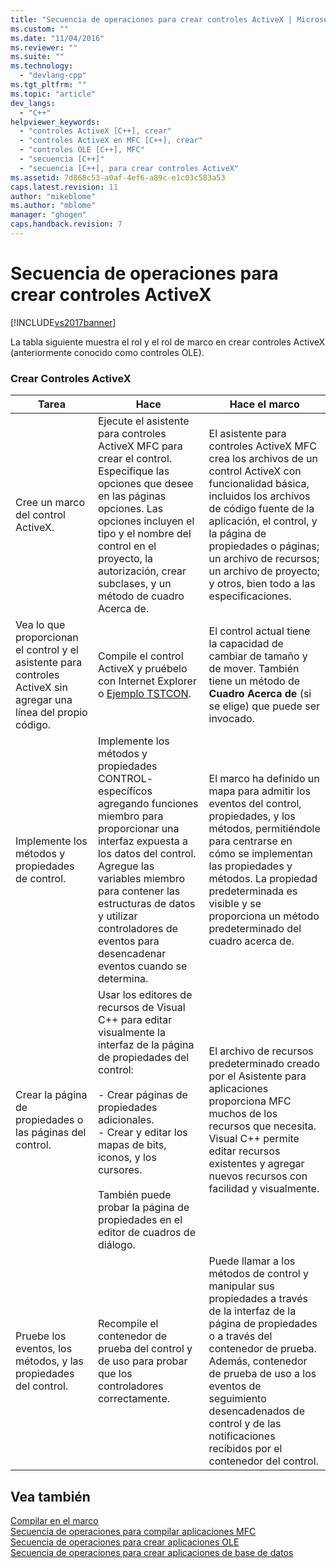 ```yaml
---
title: "Secuencia de operaciones para crear controles ActiveX | Microsoft Docs"
ms.custom: ""
ms.date: "11/04/2016"
ms.reviewer: ""
ms.suite: ""
ms.technology: 
  - "devlang-cpp"
ms.tgt_pltfrm: ""
ms.topic: "article"
dev_langs: 
  - "C++"
helpviewer_keywords: 
  - "controles ActiveX [C++], crear"
  - "controles ActiveX en MFC [C++], crear"
  - "controles OLE [C++], MFC"
  - "secuencia [C++]"
  - "secuencia [C++], para crear controles ActiveX"
ms.assetid: 7d868c53-a0af-4ef6-a89c-e1c03c583a53
caps.latest.revision: 11
author: "mikeblome"
ms.author: "mblome"
manager: "ghogen"
caps.handback.revision: 7
---
```

# Secuencia de operaciones para crear controles ActiveX
[!INCLUDE[vs2017banner](../assembler/inline/includes/vs2017banner.md)]

La tabla siguiente muestra el rol y el rol de marco en crear controles ActiveX \(anteriormente conocido como controles OLE\).  
  
### Crear Controles ActiveX  
  
|Tarea|Hace|Hace el marco|  
|-----------|----------|-------------------|  
|Cree un marco del control ActiveX.|Ejecute el asistente para controles ActiveX MFC para crear el control.  Especifique las opciones que desee en las páginas opciones.  Las opciones incluyen el tipo y el nombre del control en el proyecto, la autorización, crear subclases, y un método de cuadro Acerca de.|El asistente para controles ActiveX MFC crea los archivos de un control ActiveX con funcionalidad básica, incluidos los archivos de código fuente de la aplicación, el control, y la página de propiedades o páginas; un archivo de recursos; un archivo de proyecto; y otros, bien todo a las especificaciones.|  
|Vea lo que proporcionan el control y el asistente para controles ActiveX sin agregar una línea del propio código.|Compile el control ActiveX y pruébelo con Internet Explorer o [Ejemplo TSTCON](../top/visual-cpp-samples.md).|El control actual tiene la capacidad de cambiar de tamaño y de mover.  También tiene un método de **Cuadro Acerca de** \(si se elige\) que puede ser invocado.|  
|Implemente los métodos y propiedades de control.|Implemente los métodos y propiedades CONTROL\- específicos agregando funciones miembro para proporcionar una interfaz expuesta a los datos del control.  Agregue las variables miembro para contener las estructuras de datos y utilizar controladores de eventos para desencadenar eventos cuando se determina.|El marco ha definido un mapa para admitir los eventos del control, propiedades, y los métodos, permitiéndole para centrarse en cómo se implementan las propiedades y métodos.  La propiedad predeterminada es visible y se proporciona un método predeterminado del cuadro acerca de.|  
|Crear la página de propiedades o las páginas del control.|Usar los editores de recursos de Visual C\+\+ para editar visualmente la interfaz de la página de propiedades del control:<br /><br /> -   Crear páginas de propiedades adicionales.<br />-   Crear y editar los mapas de bits, iconos, y los cursores.<br /><br /> También puede probar la página de propiedades en el editor de cuadros de diálogo.|El archivo de recursos predeterminado creado por el Asistente para aplicaciones proporciona MFC muchos de los recursos que necesita.  Visual C\+\+ permite editar recursos existentes y agregar nuevos recursos con facilidad y visualmente.|  
|Pruebe los eventos, los métodos, y las propiedades del control.|Recompile el contenedor de prueba del control y de uso para probar que los controladores correctamente.|Puede llamar a los métodos de control y manipular sus propiedades a través de la interfaz de la página de propiedades o a través del contenedor de prueba.  Además, contenedor de prueba de uso a los eventos de seguimiento desencadenados de control y de las notificaciones recibidos por el contenedor del control.|  
  
## Vea también  
 [Compilar en el marco](../mfc/building-on-the-framework.md)   
 [Secuencia de operaciones para compilar aplicaciones MFC](../mfc/sequence-of-operations-for-building-mfc-applications.md)   
 [Secuencia de operaciones para crear aplicaciones OLE](../mfc/sequence-of-operations-for-creating-ole-applications.md)   
 [Secuencia de operaciones para crear aplicaciones de base de datos](../mfc/sequence-of-operations-for-creating-database-applications.md)